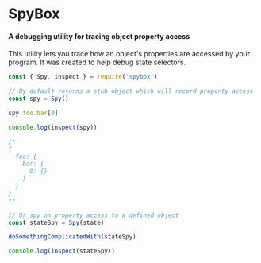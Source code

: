 # SpyBox
#### A debugging utility for tracing object property access
This utility lets you trace how an object's properties are accessed by your program. It was created to help debug state selectors.

```js
const { Spy, inspect } = require('spybox')

// By default returns a stub object which will record property access
const spy = Spy()

spy.foo.bar[0]

console.log(inspect(spy))

/*
{
  foo: {
    bar: {
      0: {}
    }
  }
}
*/

// Or spy on property access to a defined object
const stateSpy = Spy(state)

doSomethingComplicatedWith(stateSpy)

console.log(inspect(stateSpy))

```

